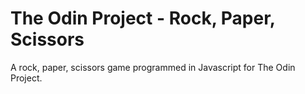 # The Odin Project - Rock, Paper, Scissors

A rock, paper, scissors game programmed in Javascript for The Odin Project.